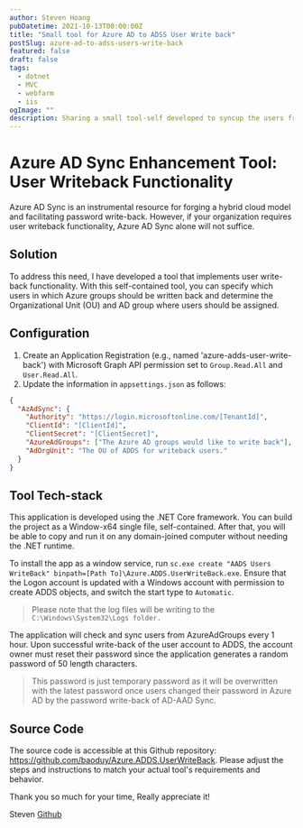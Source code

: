 ```yaml
---
author: Steven Hoang
pubDatetime: 2021-10-13T00:00:00Z
title: "Small tool for Azure AD to ADSS User Write back"
postSlug: azure-ad-to-adss-users-write-back
featured: false
draft: false
tags:
  - dotnet
  - MVC
  - webfarm
  - iis
ogImage: ""
description: Sharing a small tool-self developed to syncup the users from AzureAD to on=premise Active Directory Service.
---
```


# Azure AD Sync Enhancement Tool: User Writeback Functionality

Azure AD Sync is an instrumental resource for forging a hybrid cloud model and facilitating password write-back. However, if your organization requires user writeback functionality, Azure AD Sync alone will not suffice.

## Solution

To address this need, I have developed a tool that implements user write-back functionality. With this self-contained tool, you can specify which users in which Azure groups should be written back and determine the Organizational Unit (OU) and AD group where users should be assigned.

## Configuration

1. Create an Application Registration (e.g., named 'azure-adds-user-write-back') with Microsoft Graph API permission set to `Group.Read.All` and `User.Read.All`.
2. Update the information in `appsettings.json` as follows:

```json
{
  "AzAdSync": {
    "Authority": "https://login.microsoftonline.com/[TenantId]",
    "ClientId": "[ClientId]",
    "ClientSecret": "[ClientSecret]",
    "AzureAdGroups": ["The Azure AD groups would like to write back"],
    "AdOrgUnit": "The OU of ADDS for writeback users."
  }
}
```

## Tool Tech-stack

This application is developed using the .NET Core framework.
You can build the project as a Window-x64 single file, self-contained.
After that, you will be able to copy and run it on any domain-joined computer without needing the .NET runtime.

To install the app as a window service, run `sc.exe create "AADS Users WriteBack" binpath=[Path To]\Azure.ADDS.UserWriteBack.exe`.
Ensure that the Logon account is updated with a Windows account with permission to create ADDS objects,
and switch the start type to `Automatic`.

> Please note that the log files will be writing to the `C:\Windows\System32\Logs folder.`

The application will check and sync users from AzureAdGroups every 1 hour.
Upon successful write-back of the user account to ADDS,
the account owner must reset their password since the application generates a random password of 50 length characters.

> This password is just temporary password as it will be overwritten with the latest password once users changed their password in Azure AD by the password write-back of AD-AAD Sync.

## Source Code

The source code is accessible at this Github repository: https://github.com/baoduy/Azure.ADDS.UserWriteBack.
Please adjust the steps and instructions to match your actual tool's requirements and behavior.

Thank you so much for your time, Really appreciate it!

Steven
[Github](<[https://github.com/baoduy](https://github.com/baoduy)>)
